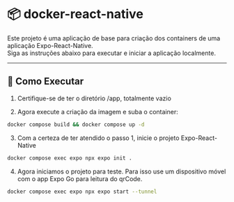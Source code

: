 # 📦 docker-react-native

Este projeto é uma aplicação de base para criação dos containers de uma aplicação Expo-React-Native.  
Siga as instruções abaixo para executar e iniciar a aplicação localmente.

---

## 🚀 Como Executar

1. Certifique-se de ter o diretório /app, totalmente vazio

2. Agora execute a criação da imagem e suba o container:

```bash
docker compose build && docker compose up -d
```

3. Com a certeza de ter atendido o passo 1, inicie o projeto Expo-React-Native

```bash
docker compose exec expo npx expo init .
```

4. Agora iniciamos o projeto para teste. Para isso use um dispositivo móvel com o app Expo Go para leitura do qrCode.

```bash
docker compose exec expo npx expo start --tunnel
```